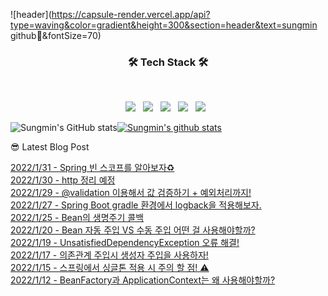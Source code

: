 

![header](https://capsule-render.vercel.app/api?type=waving&color=gradient&height=300&section=header&text=sungmin github🎨&fontSize=70)

<h3 align="center"><b>🛠 Tech Stack 🛠</b></h3>
</br>
<p align="center">
<img src="https://img.shields.io/badge/JavaScript-F7DF1E?style=flat-square&logo=JavaScript&logoColor=white"/></a> &nbsp
<img src="https://img.shields.io/badge/Node.js-339933?style=flat-square&logo=Node.js&logoColor=white"/></a> &nbsp
<!-- <img src="https://img.shields.io/badge/Android-3DDC84?style=flat-square&logo=Android&logoColor=white"/></a> &nbsp -->
<img src="https://img.shields.io/badge/MongoDB-47A248?style=flat-square&logo=MongoDB&logoColor=white"/></a> &nbsp 
<img src="https://img.shields.io/badge/MySQL-4479A1?style=flat-square&logo=MySQL&logoColor=white"/></a> &nbsp 
<img src="https://img.shields.io/badge/Amazon AWS-232F3E?style=flat-square&logo=Amazon%20AWS&logoColor=white"/></a> &nbsp </p>


![Sungmin's GitHub stats](https://github-readme-stats.vercel.app/api?username=sungmin69355&show_icons=true&theme=radical)[![Sungmin's github stats](https://github-readme-stats.vercel.app/api/top-langs/?username=sungmin69355&show_icons=true&hide_border=true&title_color=004386&icon_color=004386&layout=compact)](https://github.com/sungmin69355)


😎 Latest Blog Post

[2022/1/31 - Spring 빈 스코프를 알아보자♻️](https://applepick.tistory.com/137) <br>
[2022/1/30 - http 정리 예정](https://applepick.tistory.com/136) <br>
[2022/1/29 - @validation 이용해서 값 검증하기 + 예외처리까지!](https://applepick.tistory.com/135) <br>
[2022/1/27 - Spring Boot gradle 환경에서 logback을 적용해보자.](https://applepick.tistory.com/134) <br>
[2022/1/25 - Bean의 생명주기 콜백](https://applepick.tistory.com/133) <br>
[2022/1/20 - Bean 자동 주입 VS 수동 주입 어떤 걸 사용해야할까?](https://applepick.tistory.com/132) <br>
[2022/1/19 - UnsatisfiedDependencyException 오류 해결!](https://applepick.tistory.com/131) <br>
[2022/1/17 - 의존관계 주입시 생성자 주입을 사용하자!](https://applepick.tistory.com/130) <br>
[2022/1/15 - 스프링에서 싱글톤 적용 시 주의 할 점! ⚠️](https://applepick.tistory.com/129) <br>
[2022/1/12 - BeanFactory과 ApplicationContext는 왜 사용해야할까?](https://applepick.tistory.com/128) <br>
